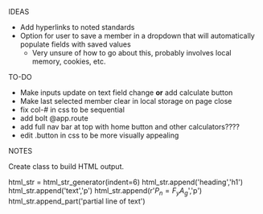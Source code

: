 IDEAS

- Add hyperlinks to noted standards
- Option for user to save a member in a dropdown that will automatically populate fields with saved values
  - Very unsure of how to go about this, probably involves local memory, cookies, etc.

TO-DO

- Make inputs update on text field change **or** add calculate button
- Make last selected member clear in local storage on page close
- fix col-# in css to be sequential
- add bolt @app.route
- add full nav bar at top with home button and other calculators????
- edit .button in css to be more visually appealing

NOTES

Create class to build HTML output.

html_str = html_str_generator(indent=6)
html_str.append('heading','h1')
html_str.append('text','p')
html_str.append(r'$P_n = F_y A_g$','p')
html_str.append_part('partial line of text')
